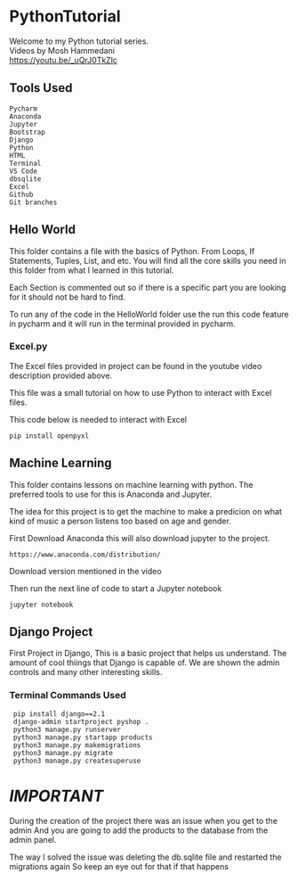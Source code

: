 # PythonTutorial
Welcome to my Python tutorial series.<br>
Videos by Mosh Hammedani<br>
https://youtu.be/_uQrJ0TkZlc

## Tools Used
```
Pycharm
Anaconda
Jupyter
Bootstrap
Django
Python
HTML
Terminal
VS Code
dbsqlite
Excel
Github
Git branches
```


## Hello World

This folder contains a file with the basics of Python.
From Loops, If Statements, Tuples, List, and etc.
You will find all the core skills you need in this folder 
from what I learned in this tutorial.

Each Section is commented out so if there is a specific part you are looking for 
it should not be hard to find.

To run any of the code in the HelloWorld folder use the run this code feature in 
pycharm and it will run in the terminal provided in pycharm.

### Excel.py

The Excel files provided in project can be found in the youtube video description 
provided above.

This file was a small tutorial on how to use Python to interact with Excel files.

This code below is needed to interact with Excel

```
pip install openpyxl 
```

## Machine Learning

This folder contains lessons on machine learning with python.
The preferred tools to use for this is Anaconda and Jupyter.

The idea for this project is to get the machine to make a predicion
on what kind of music a person listens too based on age and gender.

First Download Anaconda this will also download jupyter to the project.

```
https://www.anaconda.com/distribution/
```

Download version mentioned in the video

Then run the next line of code to start a Jupyter notebook

```
jupyter notebook
```

## Django Project

First Project in Django,
This is a basic project that helps us understand.
The amount of cool thiings that Django is capable of.
We are shown the admin controls and many other interesting skills.

### Terminal Commands Used
```
 pip install django==2.1  
 django-admin startproject pyshop . 
 python3 manage.py runserver
 python3 manage.py startapp products
 python3 manage.py makemigrations
 python3 manage.py migrate
 python3 manage.py createsuperuse
 ```

 # ***IMPORTANT***

 During the creation of the project there was an issue when you get to the admin
 And you are going to add the products to the database from the admin panel.

 The way I solved the issue was deleting the db.sqlite file and restarted the migrations again 
 So keep an eye out for that if that happens